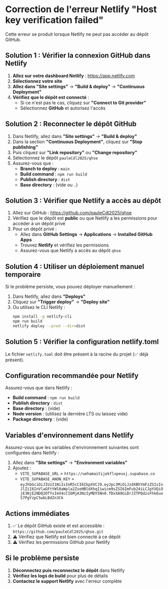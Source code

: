 # Correction de l'erreur Netlify "Host key verification failed"

Cette erreur se produit lorsque Netlify ne peut pas accéder au dépôt GitHub.

## Solution 1 : Vérifier la connexion GitHub dans Netlify

1. **Allez sur votre dashboard Netlify** : https://app.netlify.com
2. **Sélectionnez votre site**
3. **Allez dans "Site settings"** → **"Build & deploy"** → **"Continuous Deployment"**
4. **Vérifiez que le dépôt est connecté** :
   - Si ce n'est pas le cas, cliquez sur **"Connect to Git provider"**
   - Sélectionnez **GitHub** et autorisez l'accès

## Solution 2 : Reconnecter le dépôt GitHub

1. Dans Netlify, allez dans **"Site settings"** → **"Build & deploy"**
2. Dans la section **"Continuous Deployment"**, cliquez sur **"Stop publishing"**
3. Puis cliquez sur **"Link repository"** ou **"Change repository"**
4. Sélectionnez le dépôt `pauleCdl2025/qhse`
5. Assurez-vous que :
   - **Branch to deploy** : `main`
   - **Build command** : `npm run build`
   - **Publish directory** : `dist`
   - **Base directory** : (vide ou `.`)

## Solution 3 : Vérifier que Netlify a accès au dépôt

1. Allez sur GitHub : https://github.com/pauleCdl2025/qhse
2. Vérifiez que le dépôt est **public** ou que Netlify a les permissions pour accéder à un dépôt privé
3. Pour un dépôt privé :
   - Allez dans **GitHub Settings** → **Applications** → **Installed GitHub Apps**
   - Trouvez **Netlify** et vérifiez les permissions
   - Assurez-vous que Netlify a accès au dépôt `qhse`

## Solution 4 : Utiliser un déploiement manuel temporaire

Si le problème persiste, vous pouvez déployer manuellement :

1. Dans Netlify, allez dans **"Deploys"**
2. Cliquez sur **"Trigger deploy"** → **"Deploy site"**
3. Ou utilisez le CLI Netlify :
   ```bash
   npm install -g netlify-cli
   npm run build
   netlify deploy --prod --dir=dist
   ```

## Solution 5 : Vérifier la configuration netlify.toml

Le fichier `netlify.toml` doit être présent à la racine du projet (✅ déjà présent).

## Configuration recommandée pour Netlify

Assurez-vous que dans Netlify :
- **Build command** : `npm run build`
- **Publish directory** : `dist`
- **Base directory** : (vide)
- **Node version** : (utilisez la dernière LTS ou laissez vide)
- **Package directory** : (vide)

## Variables d'environnement dans Netlify

Assurez-vous que les variables d'environnement suivantes sont configurées dans Netlify :

1. Allez dans **"Site settings"** → **"Environment variables"**
2. Ajoutez :
   - `VITE_SUPABASE_URL` = `https://uehamaitijekflxpeuxj.supabase.co`
   - `VITE_SUPABASE_ANON_KEY` = `eyJhbGciOiJIUzI1NiIsInR5cCI6IkpXVCJ9.eyJpc3MiOiJzdXBhYmFzZSIsInJlZiI6InVlaGFtYWl0aWpla2ZseHBldXhqIiwicm9sZSI6ImFub24iLCJpYXQiOjE3NjE2NDQ2OTYsImV4cCI6MjA3NzIyMDY5Nn0.fDxXA9GiDrJZTPQdzsFhk6uoS7PgYzpC5wbLBdZn3Ck`

## Actions immédiates

1. ✅ Le dépôt GitHub existe et est accessible : `https://github.com/pauleCdl2025/qhse.git`
2. ⚠️ Vérifiez que Netlify est bien connecté à ce dépôt
3. ⚠️ Vérifiez les permissions GitHub pour Netlify

## Si le problème persiste

1. **Déconnectez puis reconnectez le dépôt** dans Netlify
2. **Vérifiez les logs de build** pour plus de détails
3. **Contactez le support Netlify** avec l'erreur complète

